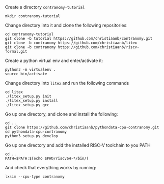 Create a directory `contranomy-tutorial`

```
mkdir contranomy-tutorial
```

Change directory into it and clone the following repositories:

```
cd contranomy-tutorial
git clone -b tutorial https://github.com/christiaanb/contranomy.git
git clone -b contranomy https://github.com/christiaanb/litex
git clone -b contranomy https://github.com/christiaanb/riscv-formal.git
```

Create a python virtual env and enter/activate it:

```
python3 -m virtualenv .
source bin/activate
```

Change directory into `litex` and run the following commands

```
cd litex
./litex_setup.py init
./litex_setup.py install
./litex_setup.py gcc
```

Go up one directory, and clone and install the following:

```
cd ..
git clone https://github.com/christiaanb/pythondata-cpu-contranomy.git
cd pythondata-cpu-contranomy
python3 setup.py develop
```

Go up one directory and add the installed RISC-V toolchain to you PATH

```
cd ..
PATH=$PATH:$(echo $PWD/riscv64-*/bin/)
```

And check that everything works by running:

```
lxsim --cpu-type contranomy
```
